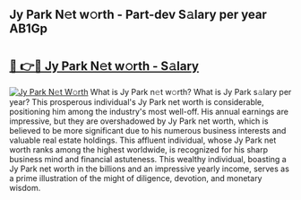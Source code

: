 ## Jy Park N𝚎t w𝚘rth - Part-dev S𝚊lary per year AB1Gp

# <h2><a href="http://gc47m4.nevu.top/?p=Jy+Park">🔗 👉🔴 Jy Park N𝚎t w𝚘rth - S𝚊lary</a></h2>

[![Jy Park N𝚎t W𝚘rth](https://i.imgur.com/Oavwk0R.jpeg)](http://gc47m4.nevu.top/?p=Jy+Park)
What is Jy Park n𝚎t w𝚘rth? What is Jy Park s𝚊lary per year?
This prosperous individual's Jy Park net worth is considerable, positioning him among the industry's most well-off. His annual earnings are impressive, but they are overshadowed by Jy Park net worth, which is believed to be more significant due to his numerous business interests and valuable real estate holdings. This affluent individual, whose Jy Park net worth ranks among the highest worldwide, is recognized for his sharp business mind and financial astuteness. This wealthy individual, boasting a Jy Park net worth in the billions and an impressive yearly income, serves as a prime illustration of the might of diligence, devotion, and monetary wisdom.
